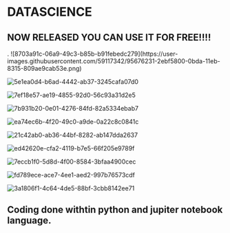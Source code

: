 <h1>DATASCIENCE</h1>
<h2>NOW RELEASED YOU CAN USE IT FOR FREE!!!!</h2>
.
![8703a91c-06a9-49c3-b85b-b91febedc279](https://user-images.githubusercontent.com/59117342/95676231-2ebf5800-0bda-11eb-8315-809ae9cab53e.png)

![5e1ea0d4-b6ad-4442-ab37-3245cafa07d0](https://user-images.githubusercontent.com/59117342/95676234-341ca280-0bda-11eb-8632-8badac38487b.png)

![7ef18e57-ae19-4855-92d0-56c93a31d2e5](https://user-images.githubusercontent.com/59117342/95676237-354dcf80-0bda-11eb-9eaf-1d452c97fe16.png)

![7b931b20-0e01-4276-84fd-82a5334ebab7](https://user-images.githubusercontent.com/59117342/95676238-35e66600-0bda-11eb-92ac-fe8a289383f9.png)

![ea74ec6b-4f20-49c0-a9de-0a22c8c0841c](https://user-images.githubusercontent.com/59117342/95676241-37179300-0bda-11eb-80c8-4e65fac24bd6.png)

![21c42ab0-ab36-44bf-8282-ab147dda2637](https://user-images.githubusercontent.com/59117342/95676242-37b02980-0bda-11eb-8933-2b5262f4c4ab.png)

![ed42620e-cfa2-4119-b7e5-66f205e9789f](https://user-images.githubusercontent.com/59117342/95676245-38e15680-0bda-11eb-84b8-d23f18bc65b7.png)

![7eccb1f0-5d8d-4f00-8584-3bfaa4900cec](https://user-images.githubusercontent.com/59117342/95676246-38e15680-0bda-11eb-96c2-4e4bdb941b2a.png)

![fd789ece-ace7-4ee1-aed2-997b76573cdf](https://user-images.githubusercontent.com/59117342/95676247-3979ed00-0bda-11eb-842b-5802107555fe.jpg)

![3a1806f1-4c64-4de5-88bf-3cbb8142ee71](https://user-images.githubusercontent.com/59117342/95676251-3aab1a00-0bda-11eb-9886-2d8b26c85c52.jpg)






<h2>Coding done withtin python and jupiter notebook language.</h2>

